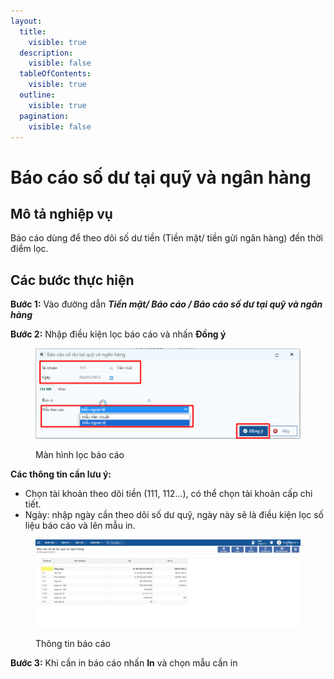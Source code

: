 ```yaml
---
layout:
  title:
    visible: true
  description:
    visible: false
  tableOfContents:
    visible: true
  outline:
    visible: true
  pagination:
    visible: false
---
```


# Báo cáo số dư tại quỹ và ngân hàng

## Mô tả nghiệp vụ

Báo cáo dùng để theo dõi số dư tiền (Tiền mặt/ tiền gửi ngân hàng) đến thời điểm lọc.

## Các bước thực hiện

**Bước 1:** Vào đường dẫn _**Tiền mặt/ Báo cáo / Báo cáo số dư tại quỹ và ngân hàng**_

**Bước 2:** Nhập điều kiện lọc báo cáo và nhấn **Đồng ý**

<figure><img src="../../.gitbook/assets/image (184).png" alt=""><figcaption><p>Màn hình lọc báo cáo</p></figcaption></figure>

**Các thông tin cần lưu ý:**

* Chọn tài khoản theo dõi tiền (111, 112...), có thể chọn tài khoản cấp chi tiết.
* Ngày: nhập ngày cần theo dõi số dư quỹ, ngày này sẽ là điều kiện lọc số liệu báo cáo và lên mẫu in.

<figure><img src="../../.gitbook/assets/image (185).png" alt=""><figcaption><p>Thông tin báo cáo</p></figcaption></figure>

**Bước 3:** Khi cần in báo cáo nhấn **In** và chọn mẫu cần in
